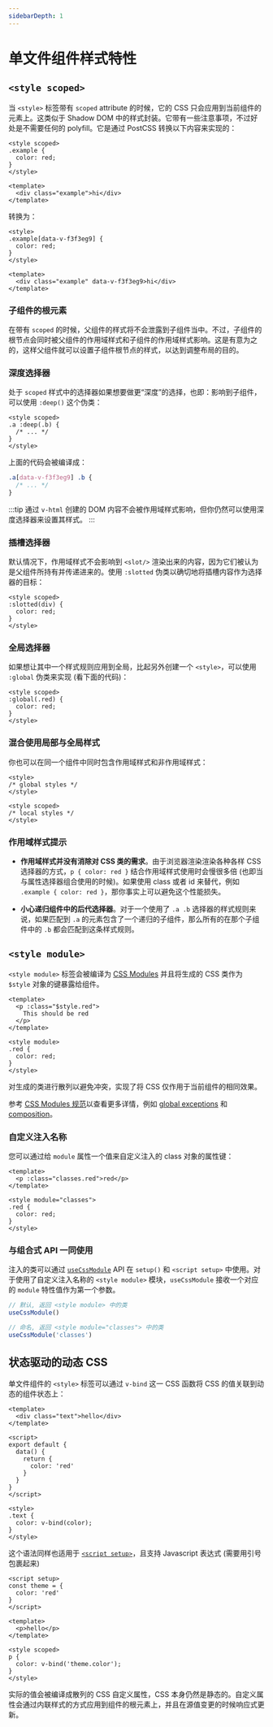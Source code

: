 ```yaml
---
sidebarDepth: 1
---
```


# 单文件组件样式特性

## `<style scoped>`

当 `<style>` 标签带有 `scoped` attribute 的时候，它的 CSS 只会应用到当前组件的元素上。这类似于 Shadow DOM 中的样式封装。它带有一些注意事项，不过好处是不需要任何的 polyfill。它是通过 PostCSS 转换以下内容来实现的：

```vue
<style scoped>
.example {
  color: red;
}
</style>

<template>
  <div class="example">hi</div>
</template>
```

转换为：

```vue
<style>
.example[data-v-f3f3eg9] {
  color: red;
}
</style>

<template>
  <div class="example" data-v-f3f3eg9>hi</div>
</template>
```

### 子组件的根元素

在带有 `scoped` 的时候，父组件的样式将不会泄露到子组件当中。不过，子组件的根节点会同时被父组件的作用域样式和子组件的作用域样式影响。这是有意为之的，这样父组件就可以设置子组件根节点的样式，以达到调整布局的目的。

### 深度选择器

处于 `scoped` 样式中的选择器如果想要做更“深度”的选择，也即：影响到子组件，可以使用 `:deep()` 这个伪类：

```vue
<style scoped>
.a :deep(.b) {
  /* ... */
}
</style>
```

上面的代码会被编译成：

```css
.a[data-v-f3f3eg9] .b {
  /* ... */
}
```

:::tip
通过 `v-html` 创建的 DOM 内容不会被作用域样式影响，但你仍然可以使用深度选择器来设置其样式。
:::

### 插槽选择器

默认情况下，作用域样式不会影响到 `<slot/>` 渲染出来的内容，因为它们被认为是父组件所持有并传递进来的。使用 `:slotted` 伪类以确切地将插槽内容作为选择器的目标：

```vue
<style scoped>
:slotted(div) {
  color: red;
}
</style>
```

### 全局选择器

如果想让其中一个样式规则应用到全局，比起另外创建一个 `<style>`，可以使用 `:global` 伪类来实现 (看下面的代码)：

```vue
<style scoped>
:global(.red) {
  color: red;
}
</style>
```

### 混合使用局部与全局样式

你也可以在同一个组件中同时包含作用域样式和非作用域样式：

```vue
<style>
/* global styles */
</style>

<style scoped>
/* local styles */
</style>
```

### 作用域样式提示

- **作用域样式并没有消除对 CSS 类的需求**。由于浏览器渲染渲染各种各样 CSS 选择器的方式，`p { color: red }` 结合作用域样式使用时会慢很多倍 (也即当与属性选择器组合使用的时候)。如果使用 class 或者 id 来替代，例如 `.example { color: red }`，那你事实上可以避免这个性能损失。

- **小心递归组件中的后代选择器**。对于一个使用了 `.a .b` 选择器的样式规则来说，如果匹配到 `.a` 的元素包含了一个递归的子组件，那么所有的在那个子组件中的 `.b` 都会匹配到这条样式规则。

## `<style module>`

`<style module>` 标签会被编译为 [CSS Modules](https://github.com/css-modules/css-modules) 并且将生成的 CSS 类作为 `$style` 对象的键暴露给组件。

```vue
<template>
  <p :class="$style.red">
    This should be red
  </p>
</template>

<style module>
.red {
  color: red;
}
</style>
```

对生成的类进行散列以避免冲突，实现了将 CSS 仅作用于当前组件的相同效果。

参考 [CSS Modules 规范](https://github.com/css-modules/css-modules)以查看更多详情，例如 [global exceptions](https://github.com/css-modules/css-modules#exceptions) 和 [composition](https://github.com/css-modules/css-modules#composition)。

### 自定义注入名称

您可以通过给 `module` 属性一个值来自定义注入的 class 对象的属性键：

```vue
<template>
  <p :class="classes.red">red</p>
</template>

<style module="classes">
.red {
  color: red;
}
</style>
```

### 与组合式 API 一同使用

注入的类可以通过 [`useCssModule`](/api/global-api.html#usecssmodule) API 在 `setup()` 和 `<script setup>` 中使用。对于使用了自定义注入名称的 `<style module>` 模块，`useCssModule` 接收一个对应的 `module` 特性值作为第一个参数。

```js
// 默认, 返回 <style module> 中的类
useCssModule()

// 命名, 返回 <style module="classes"> 中的类
useCssModule('classes')
```

## 状态驱动的动态 CSS

单文件组件的 `<style>` 标签可以通过 `v-bind` 这一 CSS 函数将 CSS 的值关联到动态的组件状态上：

```vue
<template>
  <div class="text">hello</div>
</template>

<script>
export default {
  data() {
    return {
      color: 'red'
    }
  }
}
</script>

<style>
.text {
  color: v-bind(color);
}
</style>
```

这个语法同样也适用于 [`<script setup>`](./sfc-script-setup)，且支持 Javascript 表达式 (需要用引号包裹起来)

```vue
<script setup>
const theme = {
  color: 'red'
}
</script>

<template>
  <p>hello</p>
</template>

<style scoped>
p {
  color: v-bind('theme.color');
}
</style>
```

实际的值会被编译成散列的 CSS 自定义属性，CSS 本身仍然是静态的。自定义属性会通过内联样式的方式应用到组件的根元素上，并且在源值变更的时候响应式更新。
